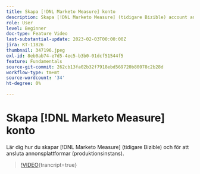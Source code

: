 ```yaml
---
title: Skapa [!DNL Marketo Measure] konto
description: Skapa [!DNL Marketo Measure] (tidigare Bizible) account and connect ad annons platforms (production instance).
role: User
level: Beginner
doc-type: Feature Video
last-substantial-update: 2023-02-03T00:00:00Z
jira: KT-11826
thumbnail: 347196.jpeg
exl-id: 8eb0ab74-e7d5-4ec5-b3b0-01dcf51544f5
feature: Fundamentals
source-git-commit: 262cb13fa02b32f7918ebd569720b80078c2b28d
workflow-type: tm+mt
source-wordcount: '34'
ht-degree: 0%

---
```


# Skapa [!DNL Marketo Measure] konto

Lär dig hur du skapar [!DNL Marketo Measure] (tidigare Bizible) och för att ansluta annonsplattformar (produktionsinstans).

>[!VIDEO](https://video.tv.adobe.com/v/347196/?learn=on){trancript=true}
